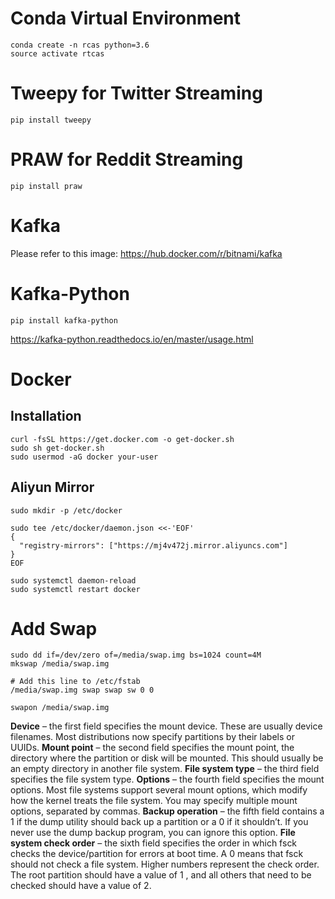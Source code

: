 # Conda Virtual Environment
```shell
conda create -n rcas python=3.6
source activate rtcas
```

# Tweepy for Twitter Streaming
```shell
pip install tweepy
```

# PRAW for Reddit Streaming
```shell
pip install praw
```

# Kafka
Please refer to this image: 
https://hub.docker.com/r/bitnami/kafka

# Kafka-Python
```shell
pip install kafka-python
```
https://kafka-python.readthedocs.io/en/master/usage.html


# Docker
## Installation
```shell
curl -fsSL https://get.docker.com -o get-docker.sh
sudo sh get-docker.sh
sudo usermod -aG docker your-user
```

## Aliyun Mirror
```shell
sudo mkdir -p /etc/docker

sudo tee /etc/docker/daemon.json <<-'EOF'
{
  "registry-mirrors": ["https://mj4v472j.mirror.aliyuncs.com"]
}
EOF

sudo systemctl daemon-reload
sudo systemctl restart docker
```


# Add Swap
```shell
sudo dd if=/dev/zero of=/media/swap.img bs=1024 count=4M
mkswap /media/swap.img

# Add this line to /etc/fstab
/media/swap.img swap swap sw 0 0

swapon /media/swap.img
```
**Device** – the first field specifies the mount device. These are usually device filenames. Most distributions now specify partitions by their labels or UUIDs.
**Mount point** – the second field specifies the mount point, the directory where the partition or disk will be mounted. This should usually be an empty directory in another file system.
**File system type** – the third field specifies the file system type.
**Options** – the fourth field specifies the mount options. Most file systems support several mount options, which modify how the kernel treats the file system. You may specify multiple mount options, separated by commas.
**Backup operation** – the fifth field contains a 1 if the dump utility should back up a partition or a 0 if it shouldn’t. If you never use the dump backup program, you can ignore this option.
**File system check order** – the sixth field specifies the order in which fsck checks the device/partition for errors at boot time. A 0 means that fsck should not check a file system. Higher numbers represent the check order. The root partition should have a value of 1 , and all others that need to be checked should have a value of 2.
